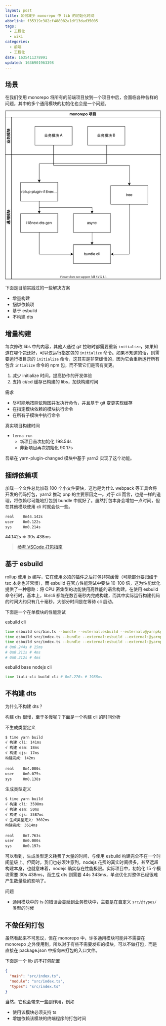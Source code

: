 ```yaml
---
layout: post
title: 如何减少 monorepo 中 lib 的初始化时间
abbrlink: f35319c382cf488082a1df13dad35005
tags:
  - 工程化
  - wiki
categories:
  - 前端
  - 工程化
date: 1635411378991
updated: 1636901963398
---
```


## 场景

在我们使用 monorepo 将所有的前端项目放到一个项目中后，会面临各种各样的问题，其中的多个通用模块的初始化也会是一个问题。

![monorepo 模块依赖图.drawio.svg](/resources/2779a9f352d849a6bb3c6fa91ca33c48.svg)

下面是目前实践过的一些解决方案

*   增量构建
*   捆绑依赖项
*   基于 esbuild
*   不构建 dts

## 增量构建

每次修改 libs 中的内容，其他人通过 git 拉取时都需要重新 `initialize`，如果知道在哪个包还好，可以仅运行指定包的 `initialize` 命令。如果不知道的话，则需要运行根目录的 `initialize` 命令，这其实是非常缓慢的，因为它会重新运行所有包含 `intialize` 命令的 npm 包，而不管它们是否有变更。

1.  减少 initialize 时间，提高协作的开发体验
2.  支持 ci/cd 缓存已构建的 libs，加快构建时间

需求

*   尽可能地按照依赖图并发执行命令，并且基于 git 变更实现缓存
*   在指定模块依赖的模块执行命令
*   在所有子模块中执行命令

真实项目构建时间

*   `lerna run`
    *   新项目首次初始化 198.54s
    *   非新项目再次初始化 90.17s

吾辈在 yarn-plugin-changed 模块中基于 yarn2 实现了这个功能。

## 捆绑依赖项

加载一个文件总比加载 100 个小文件要快，这也是为什么 webpack 等工具会将开发的代码打包，yarn2 推动 pnp 的主要原因之一。对于 cli 而言，也是一样的道理，将依赖尽可能地打包到 bundle 中就好了。虽然打包本身会增加一点时间，但在其他模块使用 cli 时就会快一些。

```sh
real    0m44.142s
user    0m0.122s
sys     0m0.214s
```

44.142s => 30s 438ms

> [参考 VSCode 打包指南](https://code.visualstudio.com/api/working-with-extensions/bundling-extension)

## 基于 esbuild

rollup 使用 js 编写，它在使用必须的插件之后打包非常缓慢（可能部分要归结于 tsc 本身也非常慢），而 esbuild 在官方性能测试中要快 10-100 倍，这为性能优化提供了一种思路：将 CPU 密集型的功能使用高性能的语言构建。在使用 esbuild 命令行时，基本上，lib/cli 都能在数百毫秒内完成构建，而其中实际运行构建代码的时间大约只有几十毫秒，大部分时间是在等待 cli 启动。

下面是一个在单模块的性能测试

esbuild cli

```sh
time esbuild src/bin.ts --bundle --external:esbuild --external:@yarnpkg/cli --platform=node --outfile=dist/bin.js --sourcemap && \
time esbuild src/index.ts --bundle --external:esbuild --external:@yarnpkg/cli --external:fs-extra --platform=node --format=cjs --outfile=dist/index.js --sourcemap && \
time esbuild src/index.ts --bundle --external:esbuild --external:@yarnpkg/cli --external:fs-extra --platform=node --format=esm --outfile=dist/index.esm.js --sourcemap
# 0m0.244s # 15ms
# 0m0.211s # 4ms
# 0m0.212s # 4ms
```

esbuild base nodejs cli

```sh
time liuli-cli build cli # 0m2.276s # 1988ms
```

## 不构建 dts

为什么不构建 dts？

构建 dts 很慢，至于多慢呢？下面是一个构建 cli 的时间分析

不生成类型定义

```sh
$ time yarn build
√ 构建 cli: 141ms
√ 构建 esm: 18ms
√ 构建 cjs: 17ms
构建完成: 142ms

real    0m4.000s
user    0m0.075s
sys     0m0.138s
```

生成类型定义

```sh
$ time yarn build
√ 构建 cli: 3598ms
√ 构建 esm: 50ms
√ 构建 cjs: 3587ms
√ 生成类型定义: 3602ms
构建完成: 3614ms

real    0m7.763s
user    0m0.000s
sys     0m0.197s
```

可以看到，生成类型定义耗费了大量的时间，与使用 esbuild 构建完全不在一个时间量级上。但同时，我们也必须注意到，nodejs 花费的真实时间很多，甚至远超构建本身，也就意味着，nodejs 确实存在性能极限。实际项目中，初始化 15 个模块需要 30s 438ms，而生成 dts 则需要 44s 343ms，单点优化对整体已经很难产生数量级的影响了。

问题

*   通用模块中的 ts 的错误会蔓延到业务模块中，主要是在自定义 `src/@types/` 类型的时候

## 不做任何打包

虽然看起来不可思议，但在 monorepo 中，许多通用模块可能并不需要在 monorepo 之外使用到，所以对于有些不需要发布的模块，可以不做打包，而是直接在 package.json 中指向未打包的入口文件。

下面是一个 lib 的不打包配置

```json
{
  "main": "src/index.ts",
  "module": "src/index.ts",
  "types": "src/index.ts"
}
```

当然，它也会带来一些副作用，例如

*   使用该模块必须支持 ts
*   增加依赖该模块的终端程序的打包时间
